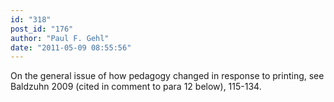 ```yaml
---
id: "318"
post_id: "176"
author: "Paul F. Gehl"
date: "2011-05-09 08:55:56"
---
```

On the general issue of how pedagogy changed in response to printing, see Baldzuhn 2009 (cited in comment to para 12 below), 115-134.
